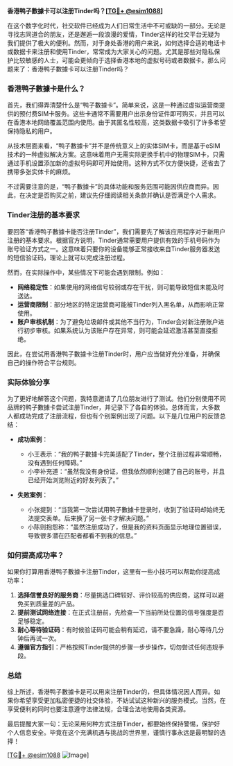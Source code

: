 **香港鸭子數據卡可以注册Tinder吗？[[TG💪+ @esim1088](https://t.me/s/esim1088)]**

在这个数字化时代，社交软件已经成为人们日常生活中不可或缺的一部分。无论是寻找志同道合的朋友，还是邂逅一段浪漫的爱情，Tinder这样的社交平台无疑为我们提供了极大的便利。然而，对于身处香港的用户来说，如何选择合适的电话卡或数据卡来注册和使用Tinder，常常成为大家关心的问题。尤其是那些对隐私保护比较敏感的人士，可能会更倾向于选择香港本地的虚拟号码或者数据卡。那么问题来了：香港鸭子數據卡可以注册Tinder吗？

### 香港鸭子數據卡是什么？

首先，我们得弄清楚什么是“鸭子數據卡”。简单来说，这是一种通过虚拟运营商提供的预付费SIM卡服务。这些卡通常不需要用户出示身份证件即可购买，并且可以在香港本地网络覆盖范围内使用。由于其匿名性较高，这类数据卡吸引了许多希望保持隐私的用户。

从技术层面来看，“鸭子數據卡”并不是传统意义上的实体SIM卡，而是基于eSIM技术的一种虚拟解决方案。这意味着用户无需实际更换手机中的物理SIM卡，只需通过手机设置添加新的虚拟号码即可开始使用。这种方式不仅方便快捷，还省去了携带多张实体卡的麻烦。

不过需要注意的是，“鸭子數據卡”的具体功能和服务范围可能因供应商而异。因此，在决定是否购买之前，建议先仔细阅读相关条款并确认是否满足个人需求。

### Tinder注册的基本要求

要回答“香港鸭子數據卡能否注册Tinder”，我们需要先了解该应用程序对于新用户注册的基本要求。根据官方说明，Tinder通常需要用户提供有效的手机号码作为账号验证方式之一。这意味着只要你的设备能够正常接收来自Tinder服务器发送的短信验证码，理论上就可以完成注册过程。

然而，在实际操作中，某些情况下可能会遇到限制。例如：

- **网络稳定性**：如果使用的网络信号较弱或存在干扰，则可能导致短信未能及时送达。
- **运营商限制**：部分地区的特定运营商可能被Tinder列入黑名单，从而影响正常使用。
- **账户审核机制**：为了避免垃圾邮件或其他不当行为，Tinder会对新注册账户进行初步审核。如果系统认为该账户存在异常，则可能会延迟激活甚至直接拒绝。

因此，在尝试用香港鸭子數據卡注册Tinder时，用户应当做好充分准备，并确保自己的操作符合平台规则。

### 实际体验分享

为了更好地解答这个问题，我特意邀请了几位朋友进行了测试。他们分别使用不同品牌的鸭子數據卡尝试注册Tinder，并记录下了各自的体验。总体而言，大多数人都成功完成了注册流程，但也有个别案例出现了问题。以下是几位用户的反馈总结：

- **成功案例**：
  - 小王表示：“我的鸭子數據卡完美适配了Tinder，整个注册过程非常顺畅，没有遇到任何障碍。”
  - 小李补充道：“虽然我没有身份证，但我依然顺利创建了自己的账号，并且已经开始浏览附近的好友列表了。”

- **失败案例**：
  - 小张提到：“当我第一次尝试用鸭子數據卡登录时，收到了验证码却始终无法提交表单。后来换了另一张卡才解决问题。”
  - 小陈则抱怨称：“虽然注册成功了，但是我的资料页面显示地理位置错误，导致很多潜在匹配者都看不到我的信息。”

### 如何提高成功率？

如果你打算用香港鸭子數據卡注册Tinder，这里有一些小技巧可以帮助你提高成功率：

1. **选择信誉良好的服务商**：尽量挑选口碑较好、评价较高的供应商，这样可以避免买到质量差的产品。
2. **提前测试网络连接**：在正式注册前，先检查一下当前所处位置的信号强度是否足够稳定。
3. **耐心等待验证码**：有时候验证码可能会稍有延迟，请不要急躁，耐心等待几分钟后再试一次。
4. **遵循官方指引**：严格按照Tinder提供的步骤一步步操作，切勿尝试任何违规手段。

### 总结

综上所述，香港鸭子數據卡是可以用来注册Tinder的，但具体情况因人而异。如果你希望享受更加私密便捷的社交体验，不妨试试这种新兴的服务模式。当然，在享受便利的同时也要注意遵守法律法规，合理合法地使用各类资源。

最后提醒大家一句：无论采用何种方式注册Tinder，都要始终保持警惕，保护好个人信息安全。毕竟在这个充满机遇与挑战的世界里，谨慎行事永远是最明智的选择！

[[TG💪+ @esim1088](https://t.me/s/esim1088) ![Image](https://i.postimg.cc/4NQfJmqS/Snipaste-2025-05-13-00-14-12.png)]
